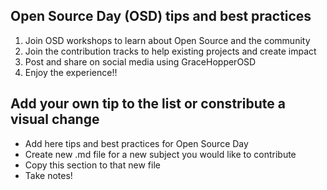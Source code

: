 ## Open Source Day (OSD) tips and best practices

1. Join OSD workshops to learn about Open Source and the community
1. Join the contribution tracks to help existing projects and create impact
1. Post and share on social media using GraceHopperOSD
1. Enjoy the experience!!

## Add your own tip to the list or constribute a visual change

- Add here tips and best practices for Open Source Day
- Create new .md file for a new subject you would like to contribute
- Copy this section to that new file
- Take notes!
